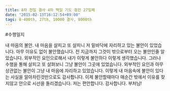 ```yaml
---
title: 8차 천일 결사 4차 백일 기도 정진 27일째
date: "2015-02-13T16:12:54+09:00"
tags: 8-400th, 27th, 10000 결사, 8000th
---
```


#수행일지

내 마음의 불안. 내 마음을 살피고 또 살피니 저 밑바닥에 자리하고 있는 불안이 있었습니다. 아무 이유도 없이 불안했습니다. 전 지금까지 그것이 밖으로부터 오는 불안인줄 알았습니다. 외부적인 요인으로해서 내가 이렇게 불안하다 이렇게 생각했습니다. 그러나 수행을 통해 살피고 또 살펴보니 그냥 불안이 그곳에 있었습니다. 외부적인 요인과 아무 상관없는 불안이 그냥 내 마음에 자리하고 있었습니다. 이렇게 내 마음속에 불안이 있다는 사실을 알아차린것만으로도 감사합니다. 이제 불안할때마다 매순간 밖에서 이유를 찾지않고 안으로 시선을 돌리겠습니다. 저는 편안합니다. 감사합니다. 부처님!
